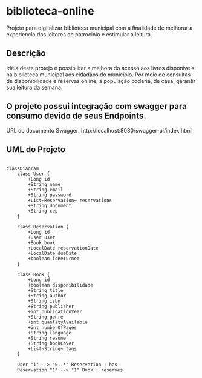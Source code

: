 # biblioteca-online
Projeto para digitalizar biblioteca municipal com a finalidade de melhorar a experiencia dos leitores de patrocinio e estimular a leitura.

## Descrição

  Idéia deste protejo é possibilitar a melhora do acesso aos livros disponíveis na biblioteca municipal aos cidadãos do município. Por meio de consultas de disponibilidade e reservas online, a população poderia, de casa, garantir sua leitura da semana. 

## O projeto possui integração com swagger para consumo devido de seus Endpoints.

URL do documento Swagger: http://localhost:8080/swagger-ui/index.html

## UML do Projeto

```mermaid

classDiagram
    class User {
        +Long id
        +String name
        +String email
        +String password
        +List~Reservation~ reservations
        +String document
        +String cep
    }
    
    class Reservation {
        +Long id
        +User user
        +Book book
        +LocalDate reservationDate
        +LocalDate dueDate
        +boolean isReturned
    }
    
    class Book {
        +Long id
        +boolean disponibilidade
        +String title
        +String author
        +String isbn
        +String publisher
        +int publicationYear
        +String genre
        +int quantityAvailable
        +int numberOfPages
        +String language
        +String resume
        +String bookCover
        +List~String~ tags
    }

    User "1" --> "0..*" Reservation : has
    Reservation "1" --> "1" Book : reserves
```
